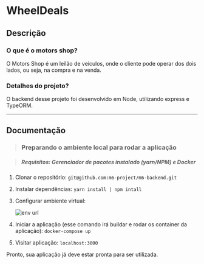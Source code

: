 
# WheelDeals

## Descrição

### O que é o motors shop?

O Motors Shop é um leilão de veículos, onde o cliente pode operar dos dois lados, ou seja, na compra e na venda.

### Detalhes do projeto?

O backend desse projeto foi desenvolvido em Node, utilizando express e TypeORM.

***

## Documentação

>### Preparando o ambiente local para rodar a aplicação

>##### Requisitos: Gerenciador de pacotes instalado (yarn/NPM) e Docker

1. Clonar o repositório: `git@github.com:m6-project/m6-backend.git`

2. Instalar dependências: `yarn install | npm intall`
   
3. Configurar ambiente virtual: 
   
   ![env url](https://cdn.discordapp.com/attachments/692881204256702536/1037719783761776660/unknown.png)

4. Iniciar a aplicação (esse comando irá buildar e rodar os container da aplicação): `docker-compose up`
   
5. Visitar aplicação: `localhost:3000`
   
Pronto, sua aplicação já deve estar pronta para ser utilizada.
